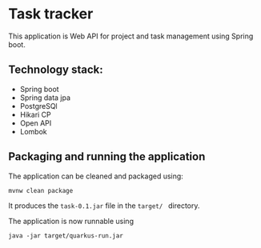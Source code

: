 # Task tracker


This application is Web API for project and task management using Spring boot.

## Technology stack:
* Spring boot
* Spring data jpa
* PostgreSQl  
* Hikari CP
* Open API
* Lombok



## Packaging and running the application

The application can be cleaned and packaged using:
```shell script
mvnw clean package
```
It produces the `task-0.1.jar` file in the `target/ ` directory.

The application is now runnable using

```shell script
java -jar target/quarkus-run.jar
```

